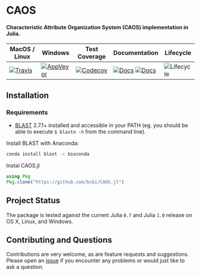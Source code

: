 # CAOS

#### Characteristic Attribute Organization System (CAOS) implementation in Julia.


| MacOS / Linux | Windows | Test Coverage | Documentation | Lifecycle |
| --- | ---- | ------ | ------ | ---- |
|[![Travis](https://img.shields.io/travis/bcbi/CAOS.jl/master.svg?style=flat-square)](https://travis-ci.org/bcbi/CAOS.jl)| [![AppVeyor](https://img.shields.io/appveyor/ci/fernandogelin/CAOS-jl/master.svg?style=flat-square)](https://ci.appveyor.com/project/fernandogelin/caos-jl) | [![Codecov](https://img.shields.io/codecov/c/github/bcbi/CAOS.jl.svg?style=flat-square)](https://codecov.io/gh/bcbi/CAOS.jl/branch/master) | [![Docs](https://img.shields.io/badge/docs-stable-blue.svg?style=flat-square)](https://bcbi.github.io/CAOS.jl/stable) [![Docs](https://img.shields.io/badge/docs-latest-blue.svg?style=flat-square)](https://bcbi.github.io/CAOS.jl/latest) | ![Lifecycle](https://img.shields.io/badge/lifecycle-maturing-blue.svg?style=flat-square) |

## Installation


### Requirements
- [BLAST][blast-url] 2.7.1+ installed and accessible in your PATH (eg. you should be able to execute `$ blastn -h` from the command line).

Install BLAST with Anaconda:

```bash
conda install blast -c bioconda
```

[blast-url]: https://blast.ncbi.nlm.nih.gov/Blast.cgi?CMD=Web&PAGE_TYPE=BlastDocs&DOC_TYPE=Download

Instal CAOS.jl

```julia
using Pkg
Pkg.clone("https://github.com/bcbi/CAOS.jl")
```

## Project Status

The package is tested against the current Julia `0.7` and Julia `1.0` release on OS X, Linux, and Windows.

## Contributing and Questions

Contributions are very welcome, as are feature requests and suggestions. Please open an
[issue][issues-url] if you encounter any problems or would just like to ask a question.

[issues-url]: https://github.com/bcbi/CAOS/issues
